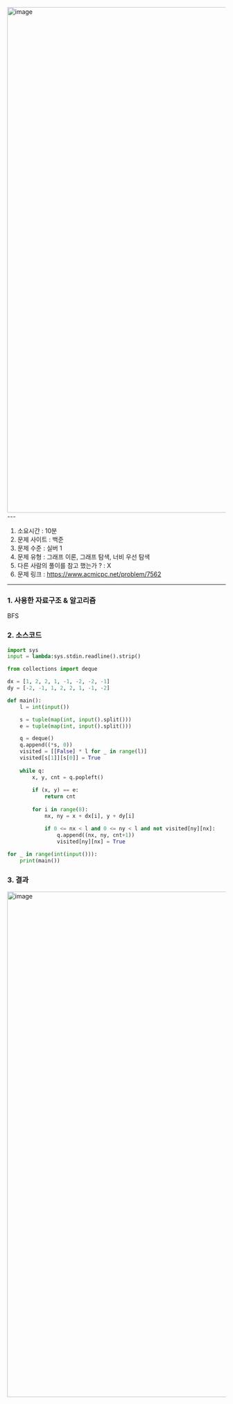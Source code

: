 <img width="1165" alt="image" src="https://github.com/user-attachments/assets/ea6b33f4-b10d-4b26-ab2e-24d6267b58cd">
---

1. 소요시간 : 10분
2. 문제 사이트 : 백준
3. 문제 수준 : 실버 1
4. 문제 유형 : 그래프 이론, 그래프 탐색, 너비 우선 탐색
5. 다른 사람의 풀이를 참고 했는가 ? : X
6. 문제 링크 : <https://www.acmicpc.net/problem/7562>

---

### 1. 사용한 자료구조 & 알고리즘

BFS

### 2. 소스코드

```python
import sys
input = lambda:sys.stdin.readline().strip()

from collections import deque

dx = [1, 2, 2, 1, -1, -2, -2, -1]
dy = [-2, -1, 1, 2, 2, 1, -1, -2]

def main():
    l = int(input())

    s = tuple(map(int, input().split()))
    e = tuple(map(int, input().split()))

    q = deque()
    q.append((*s, 0))
    visited = [[False] * l for _ in range(l)]
    visited[s[1]][s[0]] = True
    
    while q:
        x, y, cnt = q.popleft()
        
        if (x, y) == e:
            return cnt
        
        for i in range(8):
            nx, ny = x + dx[i], y + dy[i]

            if 0 <= nx < l and 0 <= ny < l and not visited[ny][nx]:
                q.append((nx, ny, cnt+1))
                visited[ny][nx] = True
    
for _ in range(int(input())):
    print(main())
```

### 3. 결과
<img width="1165" alt="image" src="https://github.com/user-attachments/assets/d83ba4bb-e737-4bcb-a7d3-06473b476af6">
